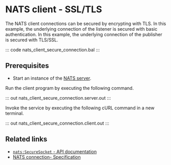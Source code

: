 # NATS client - SSL/TLS

The NATS client connections can be secured by encrypting with TLS. In this example, the underlying connection of the listener is secured with basic authentication.
In this example, the underlying connection of the publisher is secured with TLS/SSL. 

::: code nats_client_secure_connection.bal :::

## Prerequisites
- Start an instance of the [NATS server](https://docs.nats.io/nats-concepts/what-is-nats/walkthrough_setup).

Run the client program by executing the following command.

::: out nats_client_secure_connection.server.out :::

Invoke the service by executing the following cURL command in a new terminal.

::: out nats_client_secure_connection.client.out :::

## Related links
- [`nats:SecureSocket` - API documentation](https://lib.ballerina.io/ballerinax/nats/latest/records/SecureSocket)
- [NATS connection- Specification](https://github.com/ballerina-platform/module-ballerinax-nats/blob/master/docs/spec/spec.md#2-connection)

